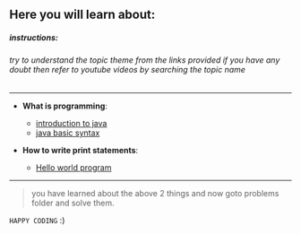 ## **Here you will learn about**:

##### instructions:
###### try to understand the topic theme from the links provided if you have any doubt then refer to youtube videos by searching the topic name

---


* **What is programming**:
  * [introduction to java]( https://www.geeksforgeeks.org/introduction-to-java/ )
  * [java basic syntax]( https://www.geeksforgeeks.org/java-basic-syntax/?ref=lbp )

* **How to write print statements**:
   * [Hello world program ]( https://www.geeksforgeeks.org/java-hello-world-program/?ref=lbp ) 

---
> you have learned about the above 2 things and now goto problems folder and solve them.

`HAPPY CODING` :)

